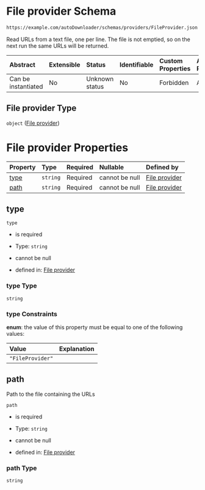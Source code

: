 # File provider Schema

```txt
https://example.com/autoDownloader/schemas/providers/FileProvider.json
```

Read URLs from a text file, one per line. The file is not emptied, so on the next run the same URLs will be returned.

| Abstract            | Extensible | Status         | Identifiable | Custom Properties | Additional Properties | Access Restrictions | Defined In                                                                     |
| :------------------ | :--------- | :------------- | :----------- | :---------------- | :-------------------- | :------------------ | :----------------------------------------------------------------------------- |
| Can be instantiated | No         | Unknown status | No           | Forbidden         | Allowed               | none                | [FileProvider.json](../out/providers/FileProvider.json "open original schema") |

## File provider Type

`object` ([File provider](fileprovider.md))

# File provider Properties

| Property      | Type     | Required | Nullable       | Defined by                                                                                                                                 |
| :------------ | :------- | :------- | :------------- | :----------------------------------------------------------------------------------------------------------------------------------------- |
| [type](#type) | `string` | Required | cannot be null | [File provider](fileprovider-properties-type.md "https://example.com/autoDownloader/schemas/providers/FileProvider.json#/properties/type") |
| [path](#path) | `string` | Required | cannot be null | [File provider](fileprovider-properties-path.md "https://example.com/autoDownloader/schemas/providers/FileProvider.json#/properties/path") |

## type



`type`

*   is required

*   Type: `string`

*   cannot be null

*   defined in: [File provider](fileprovider-properties-type.md "https://example.com/autoDownloader/schemas/providers/FileProvider.json#/properties/type")

### type Type

`string`

### type Constraints

**enum**: the value of this property must be equal to one of the following values:

| Value            | Explanation |
| :--------------- | :---------- |
| `"FileProvider"` |             |

## path

Path to the file containing the URLs

`path`

*   is required

*   Type: `string`

*   cannot be null

*   defined in: [File provider](fileprovider-properties-path.md "https://example.com/autoDownloader/schemas/providers/FileProvider.json#/properties/path")

### path Type

`string`
